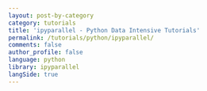 ```yaml
---
layout: post-by-category
category: tutorials
title: 'ipyparallel - Python Data Intensive Tutorials'
permalink: /tutorials/python/ipyparallel/
comments: false
author_profile: false
language: python
library: ipyparallel
langSide: true
---
```

